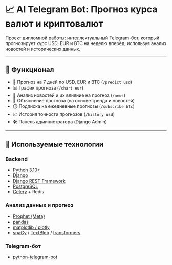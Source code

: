 # 📈 AI Telegram Bot: Прогноз курса валют и криптовалют

Проект дипломной работы: интеллектуальный Telegram-бот, который прогнозирует курс USD, EUR и BTC на неделю вперёд, используя анализ новостей и исторических данных.

---

## 🚀 Функционал

- 🔮 Прогноз на 7 дней по USD, EUR и BTC (`/predict usd`)
- 📊 График прогноза (`/chart eur`)
- 📰 Анализ новостей и их влияние на прогноз (`/news`)
- 🤖 Объяснение прогноза (на основе тренда и новостей)
- ⏱️ Подписка на ежедневные прогнозы (`/subscribe btc`)
- 📈 История точности прогнозов (`/history usd`)
- 🛠️ Панель администратора (Django Admin)

---

## 🧠 Используемые технологии

### Backend
- [Python 3.10+](https://www.python.org/)
- [Django](https://www.djangoproject.com/)
- [Django REST Framework](https://www.django-rest-framework.org/)
- [PostgreSQL](https://www.postgresql.org/)
- [Celery](https://docs.celeryq.dev/en/stable/) + Redis

### Анализ данных и прогноз
- [Prophet (Meta)](https://facebook.github.io/prophet/)
- [pandas](https://pandas.pydata.org/)
- [matplotlib / plotly](https://plotly.com/python/)
- [spaCy](https://spacy.io/) / [TextBlob](https://textblob.readthedocs.io/) / [transformers](https://huggingface.co/transformers/)

### Telegram-бот
- [python-telegram-bot](https://github.com/python-telegram-bot/python-telegram-bot)
